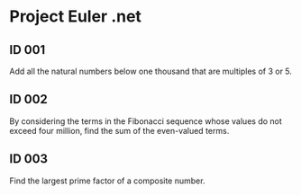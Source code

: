 Project Euler .net
==================

ID 001
------

Add all the natural numbers below one thousand that are multiples of 3 or 5.


ID 002
------

By considering the terms in the Fibonacci sequence whose values do not exceed four million, find the sum of the even-valued terms.


ID 003
------

Find the largest prime factor of a composite number.

